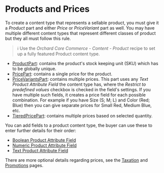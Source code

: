 # Products and Prices

To create a content type that represents a sellable product, you must give it a _Product_ part and either _Price_ or _PriceVariant_ part as well. You may have multiple different content types that represent different classes of product but they all must follow this rule.

> ℹ Use the _Orchard Core Commerce - Content - Product_ recipe to set up a fully featured Product content type.

- [ProductPart](product-part.md): contains the product's stock keeping unit (SKU) which has to be globally unique.
- [PricePart](price-part.md): contains a single price for the product.
- [PriceVariantsPart](price-variants-part.md): contains multiple prices. This part uses any _Text Product Attribute Field_ the content type has, where the _Restrict to predefined values_ checkbox is checked in the field's settings. If you have multiple such fields, it creates a price field for each possible combination. For example if you have Size (S; M; L) and Color (Red; Blue) then you can give separate prices for Small Red, Medium Blue, etc.
- [TieredPricePart](tiered-price-part.md): contains multiple prices based on selected quantity.

You can add fields to a product content type, the buyer can use these to enter further details for their order:

- [Boolean Product Attribute Field](boolean-product-attribute.md)
- [Numeric Product Attribute Field](numeric-product-attribute.md)
- [Text Product Attribute Field](text-product-attribute.md)

There are more optional details regarding prices, see the [Taxation](taxation.md) and [Promotions](promotions.md) pages.
